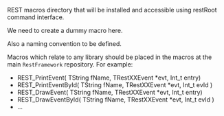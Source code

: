 REST macros directory that will be installed and accessible using restRoot command interface.

We need to create a dummy macro here.

Also a naming convention to be defined.

Macros which relate to any library should be placed in the macros at the main `RestFramework` repository. 
For example:
- REST_PrintEvent( TString fName, TRestXXEvent *evt, Int_t entry)
- REST_PrintEventById( TString fName, TRestXXEvent *evt, Int_t evId )
- REST_DrawEvent( TString fName, TRestXXEvent *evt, Int_t entry)
- REST_DrawEventById( TString fName, TRestXXEvent *evt, Int_t evId )
- ...
